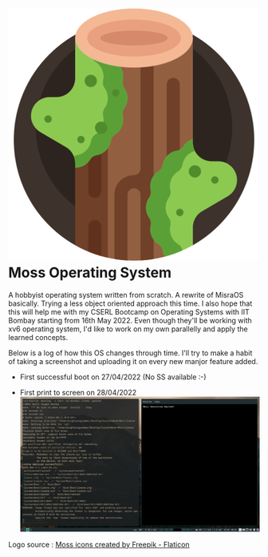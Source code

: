 # ![logo](./Images/moss.png) Moss Operating System

A hobbyist operating system written from scratch. A rewrite of MisraOS basically.
Trying a less object oriented approach this time. I also hope that this will
help me with my CSERL Bootcamp on Operating Systems with IIT Bombay starting from
16th May 2022. Even though they'll be working with xv6 operating system, I'd like to
work on my own parallelly and apply the learned concepts.

Below is a log of how this OS changes through time. I'll try to make a habit of
taking a screenshot and uploading it on every new manjor feature added.

- First successful boot on 27/04/2022
(No SS available :-)

- First print to screen on 28/04/2022
![First print to screen - 28/04/2022](./Images/1-DrawString.png)

Logo source : [Moss icons created by Freepik - Flaticon](https://www.flaticon.com/free-icons/moss)
